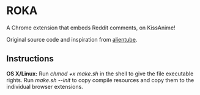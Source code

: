 ROKA
=========

A Chrome extension that embeds Reddit comments, on KissAnime!

Original source code and inspiration from [alientube](https://github.com/xlexi/alientube/).

Instructions
-------------
__OS X/Linux:__
Run _chmod +x make.sh_ in the shell  to give the file executable rights.
Run _make.sh --init_ to copy compile resources and copy them to the individual browser extensions.
